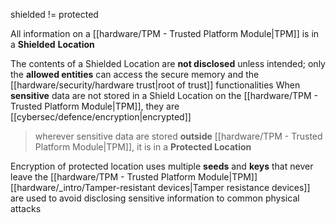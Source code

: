 
shielded != protected

All information on a [[hardware/TPM - Trusted Platform Module|TPM]] is in a **Shielded** **Location**

The contents of a Shielded Location are **not disclosed** unless intended; only the **allowed entities** can access the secure memory and the [[hardware/security/hardware trust|root of trust]] functionalities
When **sensitive** data are not stored in a Shield Location on the [[hardware/TPM - Trusted Platform Module|TPM]], they are [[cybersec/defence/encryption|encrypted]]

> wherever sensitive data are stored **outside** [[hardware/TPM - Trusted Platform Module|TPM]], it is in a **Protected Location**

Encryption of protected location uses multiple **seeds** and **keys** that never leave the [[hardware/TPM - Trusted Platform Module|TPM]]
[[hardware/_intro/Tamper-resistant devices|Tamper resistance devices]] are used to avoid disclosing sensitive information to common physical attacks
